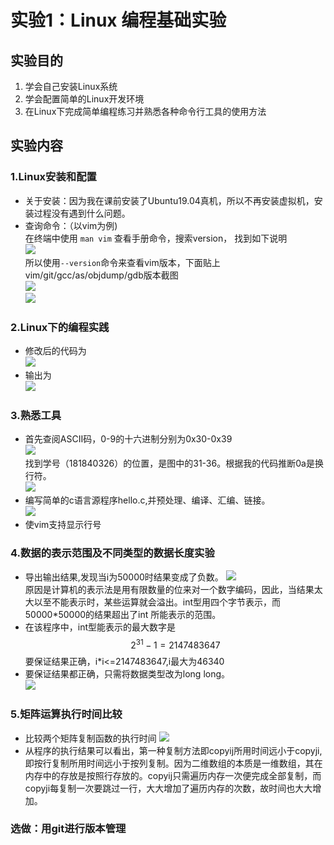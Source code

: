 # 实验1：Linux 编程基础实验
## 实验目的
1. 学会自己安装Linux系统
2. 学会配置简单的Linux开发环境
3. 在Linux下完成简单编程练习并熟悉各种命令行工具的使用方法
## 实验内容
### 1.Linux安装和配置
- 关于安装：因为我在课前安装了Ubuntu19.04真机，所以不再安装虚拟机，安装过程没有遇到什么问题。
- 查询命令：（以vim为例)  
在终端中使用 ```man vim``` 查看手册命令，搜索version， 找到如下说明  
![](file:///home/katherine/Pictures/Screenshot%20from%202019-07-01%2015-21-10.png)  
所以使用```--version```命令来查看vim版本，下面贴上vim/git/gcc/as/objdump/gdb版本截图  
![](file:///home/katherine/Pictures/Screenshot%20from%202019-07-01%2015-30-18.png)  
![](file:///home/katherine/Pictures/Screenshot%20from%202019-07-01%2015-33-15.png)  
### 2.Linux下的编程实践
- 修改后的代码为  
![](file:///home/katherine/Pictures/Screenshot%20from%202019-07-02%2000-04-09.png)
- 输出为  
![](file:///home/katherine/Pictures/Screenshot%20from%202019-07-02%2000-04-30.png)
### 3.熟悉工具
- 首先查阅ASCII码，0-9的十六进制分别为0x30-0x39  
![](file:///home/katherine/Pictures/Screenshot%20from%202019-07-02%2008-58-13.png)  
找到学号（181840326）的位置，是图中的31-36。根据我的代码推断0a是换行符。  
![](file:///home/katherine/Pictures/Screenshot%20from%202019-07-02%2009-00-10.png)  
- 编写简单的c语言源程序hello.c,并预处理、编译、汇编、链接。  
![](file:///home/katherine/Pictures/Screenshot%20from%202019-07-02%2009-19-53.png)
- 使vim支持显示行号
### 4.数据的表示范围及不同类型的数据长度实验
- 导出输出结果,发现当i为50000时结果变成了负数。
![](file:///home/katherine/Pictures/Screenshot%20from%202019-07-02%2015-04-41.png)  
原因是计算机的表示法是用有限数量的位来对一个数字编码，因此，当结果太大以至不能表示时，某些运算就会溢出。int型用四个字节表示，而50000*50000的结果超出了int 所能表示的范围。
- 在该程序中，int型能表示的最大数字是$$2^{31}-1=2147483647$$
要保证结果正确，i*i<=2147483647,i最大为46340
- 要保证结果都正确，只需将数据类型改为long long。  
![](file:///home/katherine/Pictures/Screenshot%20from%202019-07-02%2020-12-34.png)
### 5.矩阵运算执行时间比较
- 比较两个矩阵复制函数的执行时间
![](file:///home/katherine/Pictures/Screenshot%20from%202019-07-02%2020-40-55.png)
- 从程序的执行结果可以看出，第一种复制方法即copyij所用时间远小于copyji,即按行复制所用时间远小于按列复制。因为二维数组的本质是一维数组，其在内存中的存放是按照行存放的。copyij只需遍历内存一次便完成全部复制，而copyji每复制一次要跳过一行，大大增加了遍历内存的次数，故时间也大大增加。
### 选做：用git进行版本管理